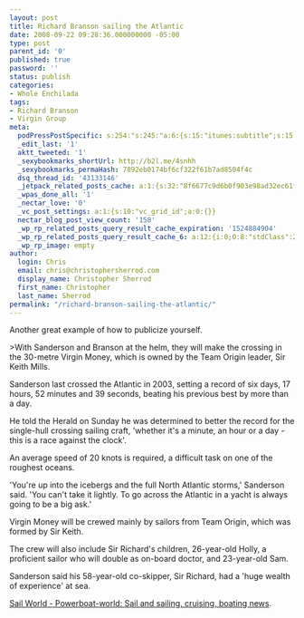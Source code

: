 ```yaml
---
layout: post
title: Richard Branson sailing the Atlantic
date: 2008-09-22 09:28:36.000000000 -05:00
type: post
parent_id: '0'
published: true
password: ''
status: publish
categories:
- Whole Enchilada
tags:
- Richard Branson
- Virgin Group
meta:
  podPressPostSpecific: s:254:"s:245:"a:6:{s:15:"itunes:subtitle";s:15:"##PostExcerpt##";s:14:"itunes:summary";s:15:"##PostExcerpt##";s:15:"itunes:keywords";s:17:"##WordPressCats##";s:13:"itunes:author";s:10:"##Global##";s:15:"itunes:explicit";s:2:"No";s:12:"itunes:block";s:2:"No";}";";
  _edit_last: '1'
  aktt_tweeted: '1'
  _sexybookmarks_shortUrl: http://b2l.me/4snhh
  _sexybookmarks_permaHash: 7892eb0174bf6cf322f61b7ad8504f4c
  dsq_thread_id: '43133146'
  _jetpack_related_posts_cache: a:1:{s:32:"8f6677c9d6b0f903e98ad32ec61f8deb";a:2:{s:7:"expires";i:1505285271;s:7:"payload";a:3:{i:0;a:1:{s:2:"id";i:1196;}i:1;a:1:{s:2:"id";i:359;}i:2;a:1:{s:2:"id";i:351;}}}}
  _wpas_done_all: '1'
  _nectar_love: '0'
  _vc_post_settings: a:1:{s:10:"vc_grid_id";a:0:{}}
  nectar_blog_post_view_count: '158'
  _wp_rp_related_posts_query_result_cache_expiration: '1524884904'
  _wp_rp_related_posts_query_result_cache_6: a:12:{i:0;O:8:"stdClass":2:{s:7:"post_id";s:3:"843";s:5:"score";s:18:"105.80208800307594";}i:1;O:8:"stdClass":2:{s:7:"post_id";s:4:"1196";s:5:"score";s:16:"66.3438525617115";}i:2;O:8:"stdClass":2:{s:7:"post_id";s:2:"61";s:5:"score";s:17:"63.74017237382753";}i:3;O:8:"stdClass":2:{s:7:"post_id";s:4:"1801";s:5:"score";s:17:"62.71037447558741";}i:4;O:8:"stdClass":2:{s:7:"post_id";s:3:"261";s:5:"score";s:17:"62.68567044413917";}i:5;O:8:"stdClass":2:{s:7:"post_id";s:3:"227";s:5:"score";s:17:"60.48844586679455";}i:6;O:8:"stdClass":2:{s:7:"post_id";s:3:"359";s:5:"score";s:17:"59.60478036223088";}i:7;O:8:"stdClass":2:{s:7:"post_id";s:4:"1178";s:5:"score";s:17:"55.39651205366249";}i:8;O:8:"stdClass":2:{s:7:"post_id";s:3:"809";s:5:"score";s:17:"54.75070815120299";}i:9;O:8:"stdClass":2:{s:7:"post_id";s:3:"799";s:5:"score";s:17:"54.14627554473924";}i:10;O:8:"stdClass":2:{s:7:"post_id";s:3:"318";s:5:"score";s:17:"51.73832993609017";}i:11;O:8:"stdClass":2:{s:7:"post_id";s:4:"1417";s:5:"score";s:17:"51.06538546283096";}}
  _wp_rp_image: empty
author:
  login: Chris
  email: chris@christophersherrod.com
  display_name: Christopher Sherrod
  first_name: Christopher
  last_name: Sherrod
permalink: "/richard-branson-sailing-the-atlantic/"
---
```

<p>Another great example of how to publicize yourself.</p>
>With Sanderson and Branson at the helm, they will make the crossing in the 30-metre Virgin Money, which is owned by the Team Origin leader, Sir Keith Mills.</p>
<p>Sanderson last crossed the Atlantic in 2003, setting a record of six days, 17 hours, 52 minutes and 39 seconds, beating his previous best by more than a day.</p>
<p>He told the Herald on Sunday he was determined to better the record for the single-hull crossing sailing craft, 'whether it's a minute, an hour or a day - this is a race against the clock'.</p>
<p>An average speed of 20 knots is required, a difficult task on one of the roughest oceans.</p>
<p>'You're up into the icebergs and the full North Atlantic storms,' Sanderson said. 'You can't take it lightly. To go across the Atlantic in a yacht is always going to be a big ask.'</p>
<p>Virgin Money will be crewed mainly by sailors from Team Origin, which was formed by Sir Keith.</p>
<p>The crew will also include Sir Richard's children, 26-year-old Holly, a proficient sailor who will double as on-board doctor, and 23-year-old Sam.</p>
<p>Sanderson said his 58-year-old co-skipper, Sir Richard, had a 'huge wealth of experience' at sea.</p></blockquote>
<p><a href="http://www.sail-world.com/USA/index.cfm?SEID=2&amp;Nid=49062&amp;SRCID=0&amp;ntid=0&amp;tickeruid=0&amp;tickerCID=0">Sail World - Powerboat-world: Sail and sailing, cruising, boating news</a>.</p>
